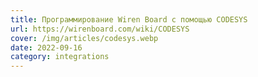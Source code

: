 ```yaml
---
title: Программирование Wiren Board с помощью CODESYS
url: https://wirenboard.com/wiki/CODESYS
cover: /img/articles/codesys.webp
date: 2022-09-16
category: integrations
---
```

